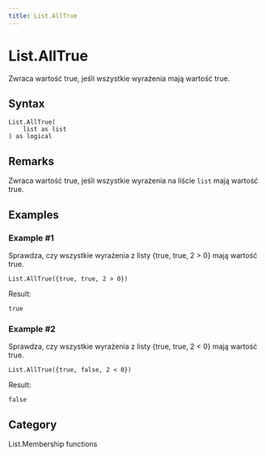 ```yaml
---
title: List.AllTrue
---
```


# List.AllTrue


Zwraca wartość true, jeśli wszystkie wyrażenia mają wartość true.


## Syntax

```powerquery
List.AllTrue(
    list as list
) as logical
```


## Remarks

Zwraca wartość true, jeśli wszystkie wyrażenia na liście <code>list</code> mają wartość true.


## Examples

### Example #1 
Sprawdza, czy wszystkie wyrażenia z listy \{true, true, 2 &gt; 0} mają wartość true.
```powerquery
List.AllTrue({true, true, 2 > 0})
```

Result: 
```powerquery
true
```


### Example #2 
Sprawdza, czy wszystkie wyrażenia z listy \{true, true, 2 &lt; 0} mają wartość true.
```powerquery
List.AllTrue({true, false, 2 < 0})
```

Result: 
```powerquery
false
```




## Category
List.Membership functions
